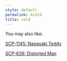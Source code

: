 ```yaml
---
style: default
permalink: Xcold
title: cold
---
```

You may also like:

[SCP-1145: Nagasaki Teddy](http://scp-wiki.net/scp-1145)

[SCP-639: Distorted Man](http://scp-wiki.net/scp-639)
